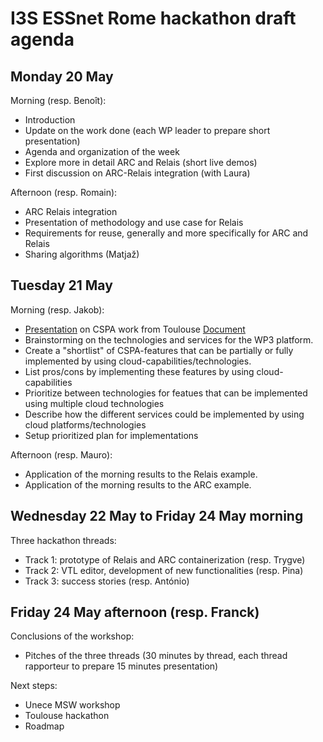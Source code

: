 # I3S ESSnet Rome hackathon draft agenda


## Monday 20 May

Morning (resp. Benoît):

  * Introduction
  * Update on the work done (each WP leader to prepare short presentation)
  * Agenda and organization of the week
  * Explore more in detail ARC and Relais (short live demos)
  * First discussion on ARC-Relais integration (with Laura)

Afternoon (resp. Romain):

  * ARC Relais integration
  * Presentation of methodology and use case for Relais
  * Requirements for reuse, generally and more specifically for ARC and Relais
  * Sharing algorithms (Matjaž) 

## Tuesday 21 May

Morning (resp. Jakob):

  * [Presentation](https://docs.google.com/presentation/d/1G2zPbshQqxjHTGBRYfZUckXi5aqOfX9SGtOsG-MVJUI/edit?usp=sharing) on CSPA work from Toulouse [Document](https://docs.google.com/document/d/1hsAT8BRDf5bqp44k3Xus2l2pgUJji9Sp079dzCd9thw/edit?usp=sharing) 
  * Brainstorming on the technologies and services for the WP3 platform.
  * Create a "shortlist" of CSPA-features that can be partially or fully implemented by using cloud-capabilities/technologies.
  * List pros/cons by implementing these features by using cloud-capabilities
  * Prioritize between technologies for featues that can be implemented using multiple cloud technologies 
  * Describe how the different services could be implemented by using cloud platforms/technologies
  * Setup prioritized plan for implementations 

Afternoon (resp. Mauro):

  * Application of the morning results to the Relais example.
  * Application of the morning results to the ARC example.

## Wednesday 22 May to Friday 24 May morning

Three hackathon threads:

  * Track 1: prototype of Relais and ARC containerization (resp. Trygve)
  * Track 2: VTL editor, development of new functionalities (resp. Pina)
  * Track 3: success stories (resp. António)

  
## Friday 24 May afternoon (resp. Franck)

Conclusions of the workshop:

  * Pitches of the three threads (30 minutes by thread, each thread rapporteur to prepare 15 minutes presentation)

Next steps:

  * Unece MSW workshop
  * Toulouse hackathon
  * Roadmap

